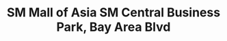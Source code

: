 ---
addr: ' SM Central Business Park, Bay Area Blvd'
city: Pasay City
country: Philippines
description: SM Central Business Park, Bay Area Blvd (at Jose W Diokno Blvd) 1300
  Pasay City Pasay City
id: 4b515ef9f964a520ee4b27e3
lat: 14.535712891208211
lng: 120.98186534257015
title: SM Mall of Asia SM Central Business Park, Bay Area Blvd
venue: SM Mall of Asia
---